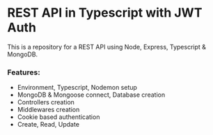 # REST API in Typescript with JWT Auth

This is a repository for a REST API using Node, Express, Typescript & MongoDB.

### Features:

- Environment, Typescript, Nodemon setup
- MongoDB & Mongoose connect, Database creation
- Controllers creation
- Middlewares creation
- Cookie based authentication
- Create, Read, Update
